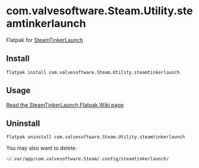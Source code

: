 # com.valvesoftware.Steam.Utility.steamtinkerlaunch

Flatpak for [SteamTinkerLaunch](https://github.com/frostworx/steamtinkerlaunch/)

## Install

`flatpak install com.valvesoftware.Steam.Utility.steamtinkerlaunch`

## Usage
[Read the SteamTinkerLaunch Flatpak Wiki page](https://github.com/frostworx/steamtinkerlaunch/wiki/Flatpak)

## Uninstall

`flatpak uninstall com.valvesoftware.Steam.Utility.steamtinkerlaunch`

You may also want to delete:

`~/.var/app/com.valvesoftware.Steam/.config/steamtinkerlaunch/`
